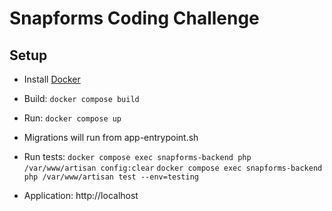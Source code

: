 # Snapforms Coding Challenge

## Setup
* Install [Docker](https://docs.docker.com/get-started/)
* Build: `docker compose build`
* Run: `docker compose up`
* Migrations will run from app-entrypoint.sh
* Run tests:
`docker compose exec snapforms-backend php /var/www/artisan config:clear`
`docker compose exec snapforms-backend php /var/www/artisan test --env=testing`

* Application: http://localhost